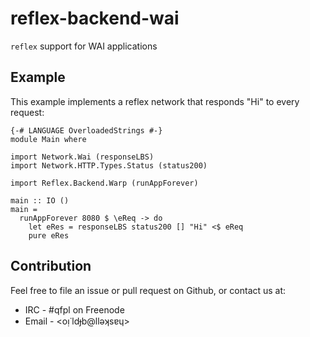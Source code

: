 # reflex-backend-wai

`reflex` support for WAI applications

## Example

This example implements a reflex network that responds "Hi" to 
every request:

```
{-# LANGUAGE OverloadedStrings #-}
module Main where

import Network.Wai (responseLBS)
import Network.HTTP.Types.Status (status200)

import Reflex.Backend.Warp (runAppForever)

main :: IO ()
main =
  runAppForever 8080 $ \eReq -> do
    let eRes = responseLBS status200 [] "Hi" <$ eReq
    pure eRes
```

## Contribution

Feel free to file an issue or pull request on Github, or contact us at:

* IRC - #qfpl on Freenode
* Email - <oᴉ˙ldɟb@llǝʞsɐɥ>

